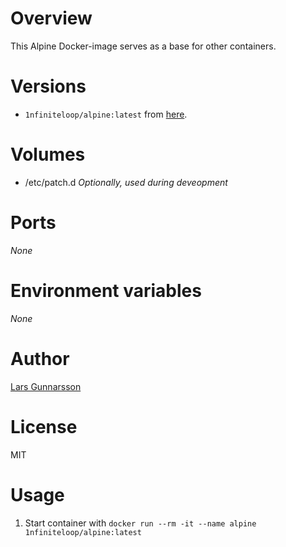 # Overview

This Alpine Docker-image serves as a base for other containers.

# Versions

* `1nfiniteloop/alpine:latest` from [here](https://github.com/1nfiniteloop/alpine).

# Volumes

* /etc/patch.d *Optionally, used during deveopment*

# Ports

*None*

# Environment variables

*None*

# Author

[Lars Gunnarsson](https://github.com/1nfiniteloop)

# License

MIT

# Usage

1. Start container with `docker run --rm -it --name alpine 1nfiniteloop/alpine:latest`

